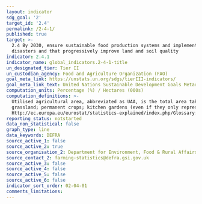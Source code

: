 ```yaml
---
layout: indicator
sdg_goal: '2'
target_id: '2.4'
permalink: /2-4-1/
published: true
target: >-
  2.4 By 2030, ensure sustainable food production systems and implement resilient agricultural practices that increase productivity and production, that help maintain ecosystems, that strengthen capacity for adaptation to climate change, extreme weather, drought, flooding and other
  disasters and that progressively improve land and soil quality
indicator: 2.4.1
indicator_name: global_indicators.2-4-1-title
un_designated_tier: Tier II
un_custodian_agency: Food and Agriculture Organization (FAO)
goal_meta_link: https://unstats.un.org/sdgs/tierIII-indicators/
goal_meta_link_text: United Nations Sustainable Development Goals Metadata (PDF 4.0 MB)
computation_units: Percentage (%) / Hectares (000s)
computation_definitions: >-
  Utilised agricultural area, abbreviated as UAA, is the total area taken up by arable land, permanent grassland, permanent crops and kitchen gardens used by the holding, regardless of the type of tenure or of whether it is used as a part of common land. Includes - arable land; permanent
  grassland; permanent crops; kitchen gardens (even if they only represent small areas of total UAA. Excludes - unutilised agricultural area (NUAA); special holding areas (SAA); wooded area (WA); other land (FA9) occupied by buildings, farmyards, tracks, ponds, etc. From -
  Http://ec.europa.eu/eurostat/statistics-explained/index.php/Glossary:Utilised_agricultural_area_(UAA).
reporting_status: notstarted
data_non_statistical: false
graph_type: line
data_keywords: DEFRA
source_active_1: false
source_active_2: true
source_organisation_2: Department for Environment, Food & Rural Affairs (Defra)
source_contact_2: farming-statistics@defra.gsi.gov.uk
source_active_3: false
source_active_4: false
source_active_5: false
source_active_6: false
indicator_sort_order: 02-04-01
comments_limitations: 
---
```

